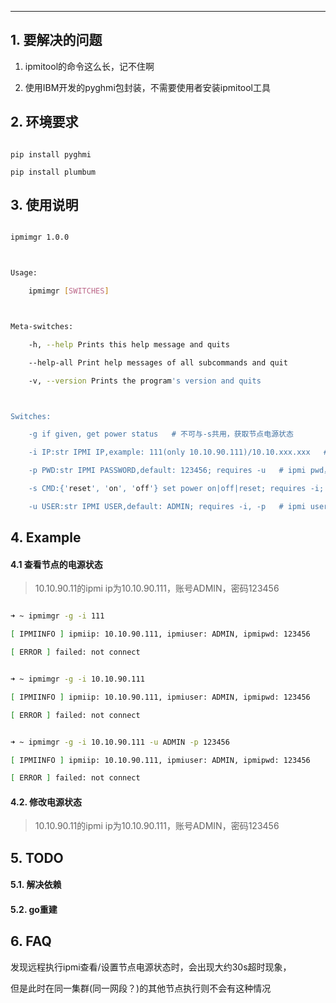 
---

## 1. 要解决的问题

1. ipmitool的命令这么长，记不住啊

2. 使用IBM开发的pyghmi包封装，不需要使用者安装ipmitool工具

## 2. 环境要求

```

pip install pyghmi

pip install plumbum

```

## 3. 使用说明

```bash

ipmimgr 1.0.0



Usage:

    ipmimgr [SWITCHES]



Meta-switches:

    -h, --help Prints this help message and quits

    --help-all Print help messages of all subcommands and quit

    -v, --version Prints the program's version and quits



Switches:

    -g if given, get power status   # 不可与-s共用，获取节点电源状态

    -i IP:str IPMI IP,example: 111(only 10.10.90.111)/10.10.xxx.xxx   # 节点的ipmi ip，90网段直接输入最后一段即可，其他网段使用全ip

    -p PWD:str IPMI PASSWORD,default: 123456; requires -u   # ipmi pwd，默认为123456

    -s CMD:{'reset', 'on', 'off'} set power on|off|reset; requires -i; excludes -g   # 改变电源状态，重启(reset)、开启(on)、关闭(off)

    -u USER:str IPMI USER,default: ADMIN; requires -i, -p   # ipmi user，默认为ADMIN

```

## 4. Example

#### 4.1 查看节点的电源状态

>10.10.90.11的ipmi ip为10.10.90.111，账号ADMIN，密码123456

```bash

➜ ~ ipmimgr -g -i 111

[ IPMIINFO ] ipmiip: 10.10.90.111, ipmiuser: ADMIN, ipmipwd: 123456

[ ERROR ] failed: not connect

```

```bash

➜ ~ ipmimgr -g -i 10.10.90.111

[ IPMIINFO ] ipmiip: 10.10.90.111, ipmiuser: ADMIN, ipmipwd: 123456

[ ERROR ] failed: not connect
```

```bash

➜ ~ ipmimgr -g -i 10.10.90.111 -u ADMIN -p 123456

[ IPMIINFO ] ipmiip: 10.10.90.111, ipmiuser: ADMIN, ipmipwd: 123456

[ ERROR ] failed: not connect

```

#### 4.2. 修改电源状态

>10.10.90.11的ipmi ip为10.10.90.111，账号ADMIN，密码123456

## 5. TODO

#### 5.1. 解决依赖

#### 5.2. go重建

## 6. FAQ

发现远程执行ipmi查看/设置节点电源状态时，会出现大约30s超时现象，

但是此时在同一集群(同一网段？)的其他节点执行则不会有这种情况
